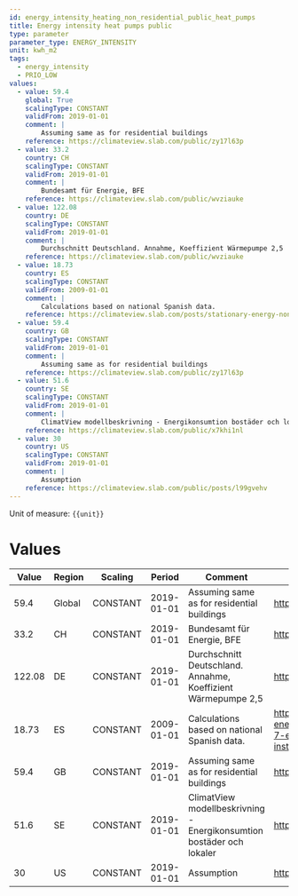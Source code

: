 ```yaml
---
id: energy_intensity_heating_non_residential_public_heat_pumps
title: Energy intensity heat pumps public
type: parameter
parameter_type: ENERGY_INTENSITY
unit: kwh_m2
tags:
  - energy_intensity
  - PRIO_LOW
values:
  - value: 59.4
    global: True
    scalingType: CONSTANT
    validFrom: 2019-01-01
    comment: |
        Assuming same as for residential buildings
    reference: https://climateview.slab.com/public/zy17l63p
  - value: 33.2
    country: CH
    scalingType: CONSTANT
    validFrom: 2019-01-01
    comment: |
        Bundesamt für Energie, BFE
    reference: https://climateview.slab.com/public/wvziauke
  - value: 122.08
    country: DE
    scalingType: CONSTANT
    validFrom: 2019-01-01
    comment: |
        Durchschnitt Deutschland. Annahme, Koeffizient Wärmepumpe 2,5
    reference: https://climateview.slab.com/public/wvziauke
  - value: 18.73
    country: ES
    scalingType: CONSTANT
    validFrom: 2009-01-01
    comment: |
        Calculations based on national Spanish data.
    reference: https://climateview.slab.com/posts/stationary-energy-non-residential-baavcf13#hh0rh-table-7-energy-intensities-commercial-and-institutional-buildings
  - value: 59.4
    country: GB
    scalingType: CONSTANT
    validFrom: 2019-01-01
    comment: |
        Assuming same as for residential buildings
    reference: https://climateview.slab.com/public/zy17l63p
  - value: 51.6
    country: SE
    scalingType: CONSTANT
    validFrom: 2019-01-01
    comment: |
        ClimatView modellbeskrivning - Energikonsumtion bostäder och lokaler
    reference: https://climateview.slab.com/public/x7khi1nl
  - value: 30
    country: US
    scalingType: CONSTANT
    validFrom: 2019-01-01
    comment: |
        Assumption
    reference: https://climateview.slab.com/public/posts/l99gvehv
---
```



Unit of measure: `{{unit}}`


# Values


| Value | Region | Scaling | Period | Comment | Reference |
|-------|--------|---------|--------|---------|-----------|
| 59.4 | Global | CONSTANT | 2019-01-01 | Assuming same as for residential buildings | https://climateview.slab.com/public/zy17l63p |
| 33.2 | CH | CONSTANT | 2019-01-01 | Bundesamt für Energie, BFE | https://climateview.slab.com/public/wvziauke |
| 122.08 | DE | CONSTANT | 2019-01-01 | Durchschnitt Deutschland. Annahme, Koeffizient Wärmepumpe 2,5 | https://climateview.slab.com/public/wvziauke |
| 18.73 | ES | CONSTANT | 2009-01-01 | Calculations based on national Spanish data. | https://climateview.slab.com/posts/stationary-energy-non-residential-baavcf13#hh0rh-table-7-energy-intensities-commercial-and-institutional-buildings |
| 59.4 | GB | CONSTANT | 2019-01-01 | Assuming same as for residential buildings | https://climateview.slab.com/public/zy17l63p |
| 51.6 | SE | CONSTANT | 2019-01-01 | ClimatView modellbeskrivning - Energikonsumtion bostäder och lokaler | https://climateview.slab.com/public/x7khi1nl |
| 30 | US | CONSTANT | 2019-01-01 | Assumption | https://climateview.slab.com/public/posts/l99gvehv |


